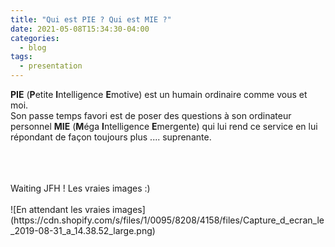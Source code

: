 ```yaml
---
title: "Qui est PIE ? Qui est MIE ?"
date: 2021-05-08T15:34:30-04:00
categories:
  - blog
tags:
  - presentation
---
```


**PIE** (**P**etite **I**ntelligence **E**motive) est un humain ordinaire comme vous et moi. <br>
Son passe temps favori est de poser des questions à son ordinateur personnel **MIE** (**M**éga **I**ntelligence **E**mergente) qui lui rend ce service en lui répondant de façon toujours plus .... suprenante.

<br>
<br>
<br>
Waiting JFH ! Les vraies images :)
<br>
<br>
![En attendant les vraies images](https://cdn.shopify.com/s/files/1/0095/8208/4158/files/Capture_d_ecran_le_2019-08-31_a_14.38.52_large.png)

<meta property=”og:image” content=”https://cdn.shopify.com/s/files/1/0095/8208/4158/files/Capture_d_ecran_le_2019-08-31_a_14.38.52_large.png)”/>
